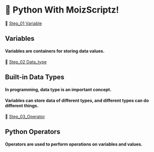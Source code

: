 # 🐍 Python With MoizScriptz!
🔗 [Step_01 Variable](https://github.com/MoizScriptz/Python/tree/main/01_variable)
## Variables
#### Variables are containers for storing data values.

🔗 [Step_02 Data_type](https://github.com/MoizScriptz/Python/tree/main/02_Data_Type)
## Built-in Data Types
#### In programming, data type is an important concept.
#### Variables can store data of different types, and different types can do different things.

🔗 [Step_03_Operator](https://github.com/MoizScriptz/Python/tree/main/03_Operator)
## Python Operators
#### Operators are used to perform operations on variables and values.


